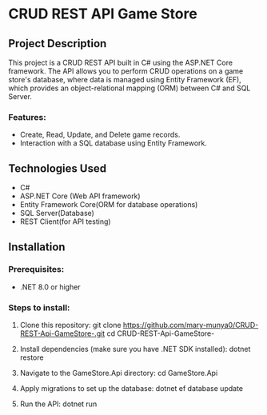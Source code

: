 # CRUD REST API Game Store

## Project Description
This project is a CRUD REST API built in C# using the ASP.NET Core framework. The API allows you to perform CRUD operations on a game store's database, where data is managed using Entity Framework (EF), which provides an object-relational mapping (ORM) between C# and SQL Server.

### Features:
- Create, Read, Update, and Delete game records.
- Interaction with a SQL database using Entity Framework.

## Technologies Used
- C#
- ASP.NET Core (Web API framework)
- Entity Framework Core(ORM for database operations)
- SQL Server(Database)
-  REST Client(for API testing)

## Installation

### Prerequisites:
- .NET 8.0 or higher

### Steps to install:
1. Clone this repository:
   git clone https://github.com/mary-munya0/CRUD-REST-Api-GameStore-.git
   cd CRUD-REST-Api-GameStore-
   
3. Install dependencies (make sure you have .NET SDK installed):
    dotnet restore
   
4. Navigate to the GameStore.Api directory:
      cd GameStore.Api
   
5. Apply migrations to set up the database:
    dotnet ef database update
   
6. Run the API:
    dotnet run

